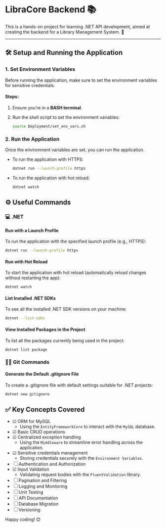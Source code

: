# LibraCore Backend 📚

This is a hands-on project for learning .NET API development, aimed at creating the backend for a Library Management System. 🚀

---

## 🛠️ Setup and Running the Application

### 1. Set Environment Variables

Before running the application, make sure to set the environment variables for sensitive credentials.

#### Steps:

1. Ensure you're in a **BASH terminal**.

2. Run the shell script to set the environment variables:
   ```bash
   source Deployment/set_env_vars.sh
   ```

### 2. Run the Application
Once the environment variables are set, you can run the application.

- To run the application with HTTPS:
   ```bash
   dotnet run --launch-profile https
   ```
- To run the application with hot reload:
   ```bash
   dotnet watch
   ```

## ⚙️ Useful Commands

### 💻 .NET

#### Run with a Launch Profile

To run the application with the specified launch profile (e.g., HTTPS):

```bash
dotnet run --launch-profile https
```

#### Run with Hot Reload

To start the application with hot reload (automatically reload changes without restarting the app):

```bash
dotnet watch
```

#### List Installed .NET SDKs

To see all the installed .NET SDK versions on your machine:

```bash
dotnet --list-sdks
```

#### View Installed Packages in the Project

To list all the packages currently being used in the project:

```bash
dotnet list package
```

### 🧑‍💻 Git Commands

#### Generate the Default .gitignore File

To create a .gitignore file with default settings suitable for .NET projects:

```bash
dotnet new gitignore
```

## ✅ Key Concepts Covered
- ☑︎ ORM for MySQL
  - Using the `EntityFrameworkCore` to interact with the `MySQL` database.
- ☑︎ Basic CRUD operations
- ☑︎ Centralized exception handling
  - Using the `Middleware` to streamline error handling across the application.
- ☑︎ Sensitive credentials management
  - Storing credentials securely with the `Environment Variables`.
- ☐ Authentication and Authorization
- ☑︎ Input Validation
  - Validating request bodies with the `FluentValidation` library.
- ☐ Pagination and Filtering
- ☐ Logging and Monitoring
- ☐ Unit Testing
- ☐ API Documentation
- ☐ Database Migration
- ☐ Versioning

Happy coding! 😊